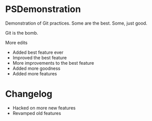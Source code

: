 PSDemonstration
===============

Demonstration of Git practices.  Some are the best.  Some, just good.

Git is the bomb.

More edits

- Added best feature ever
- Improved the best feature
- More improvements to the best feature
- Added more goodness
- Added more features

Changelog
=========
- Hacked on more new features
- Revamped old features
